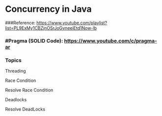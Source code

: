 # Concurrency in Java
###Reference: https://www.youtube.com/playlist?list=PL9ExMy1CBZjnOSrJoGvneeiEtd1Now-lb
### #Pragma (SOLID Code): https://www.youtube.com/c/pragma-ar
### Topics

Threading 

Race Condition

Resolve Race Condition

Deadlocks

Resolve DeadLocks